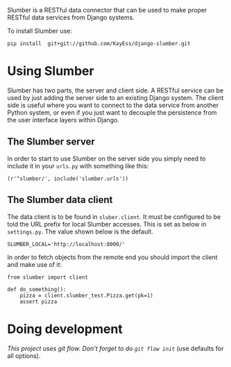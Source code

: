 Slumber is a RESTful data connector that can be used to make proper RESTful data services from Django systems.

To install Slumber use:

    pip install  git+git://github.com/KayEss/django-slumber.git

# Using Slumber #

Slumber has two parts, the server and client side. A RESTful service can be used by just adding the server side to an existing Django system. The client side is useful where you want to connect to the data service from another Python system, or even if you just want to decouple the persistence from the user interface layers within Django.

## The Slumber server ##

In order to start to use Slumber on the server side you simply need to include it in your `urls.py` with something like this:

    (r'^slumber/', include('slumber.urls'))

## The Slumber data client ##

The data client is to be found in `sluber.client`. It must be configured to be told the URL prefix for local Slumber accesses. This is set as below in `settings.py`. The value shown below is the default.

    SLUMBER_LOCAL='http://localhost:8000/'

In order to fetch objects from the remote end you should import the client and make use of it:

    from slumber import client

    def do_something():
        pizza = client.slumber_test.Pizza.get(pk=1)
        assert pizza


# Doing development #

_This project uses git flow. Don't forget to do `git flow init`_ (use defaults for all options).
